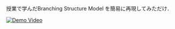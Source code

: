 授業で学んだBranching Structure Model を簡易に再現してみただけ．

[![Demo Video](http://img.youtube.com/vi/ciERyQGFY-c/0.jpg)](https://youtu.be/ciERyQGFY-c)
